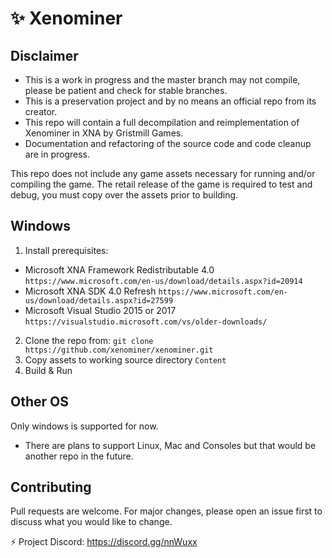 # ✨ Xenominer

## Disclaimer 
- This is a work in progress and the master branch may not compile, please be patient and check for stable branches.
- This is a preservation project and by no means an official repo from its creator.
- This repo will contain a full decompilation and reimplementation of Xenominer in XNA by Gristmill Games.
- Documentation and refactoring of the source code and code cleanup are in progress.

This repo does not include any game assets necessary for running and/or compiling the game.
The retail release of the game is required to test and debug, you must copy over the assets prior to building.

## Windows

1. Install prerequisites: 
- Microsoft XNA Framework Redistributable 4.0 `https://www.microsoft.com/en-us/download/details.aspx?id=20914` 
- Microsoft XNA SDK 4.0 Refresh `https://www.microsoft.com/en-us/download/details.aspx?id=27599` 
- Microsoft Visual Studio 2015 or 2017 `https://visualstudio.microsoft.com/vs/older-downloads/`
2. Clone the repo from: `git clone https://github.com/xenominer/xenominer.git`
3. Copy assets to working source directory `Content`
4. Build & Run

## Other OS
Only windows is supported for now.
- There are plans to support Linux, Mac and Consoles but that would be another repo in the future.

## Contributing

Pull requests are welcome. For major changes, please open an issue first to
discuss what you would like to change.

⚡ Project Discord: https://discord.gg/nnWuxx
